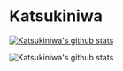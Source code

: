 # Katsukiniwa

[![Katsukiniwa's github stats](https://github-readme-stats.vercel.app/api?username=katsukiniwa)](https://github.com/anuraghazra/github-readme-stats)

![Katsukiniwa's github stats](https://github-readme-stats.vercel.app/api?username=katsukiniwa&show_icons=true)
